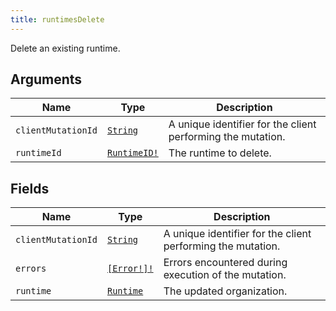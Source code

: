 ```yaml
---
title: runtimesDelete
---
```


Delete an existing runtime.

## Arguments

| Name | Type | Description |
|------|------|-------------|
| `clientMutationId` | [`String`](../scalar/string.md) | A unique identifier for the client performing the mutation. |
| `runtimeId` | [`RuntimeID!`](../scalar/runtimeid.md) | The runtime to delete. |

## Fields

| Name | Type | Description |
|------|------|-------------|
| `clientMutationId` | [`String`](../scalar/string.md) | A unique identifier for the client performing the mutation. |
| `errors` | [`[Error!]!`](../union/error.md) | Errors encountered during execution of the mutation. |
| `runtime` | [`Runtime`](../object/runtime.md) | The updated organization. |
